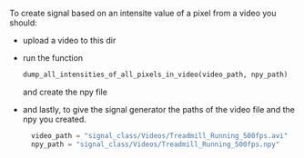 To create signal based on an intensite value of a pixel from a video you should:
- upload a video to this dir
- run the function 
  ```python
  dump_all_intensities_of_all_pixels_in_video(video_path, npy_path)
  ``` 
   and create the npy file

- and lastly, to give the signal generator the paths of the video file and the npy you created.
  ```python
    video_path = "signal_class/Videos/Treadmill_Running_500fps.avi"
    npy_path = "signal_class/Videos/Treadmill_Running_500fps.npy"
  ``` 
  
